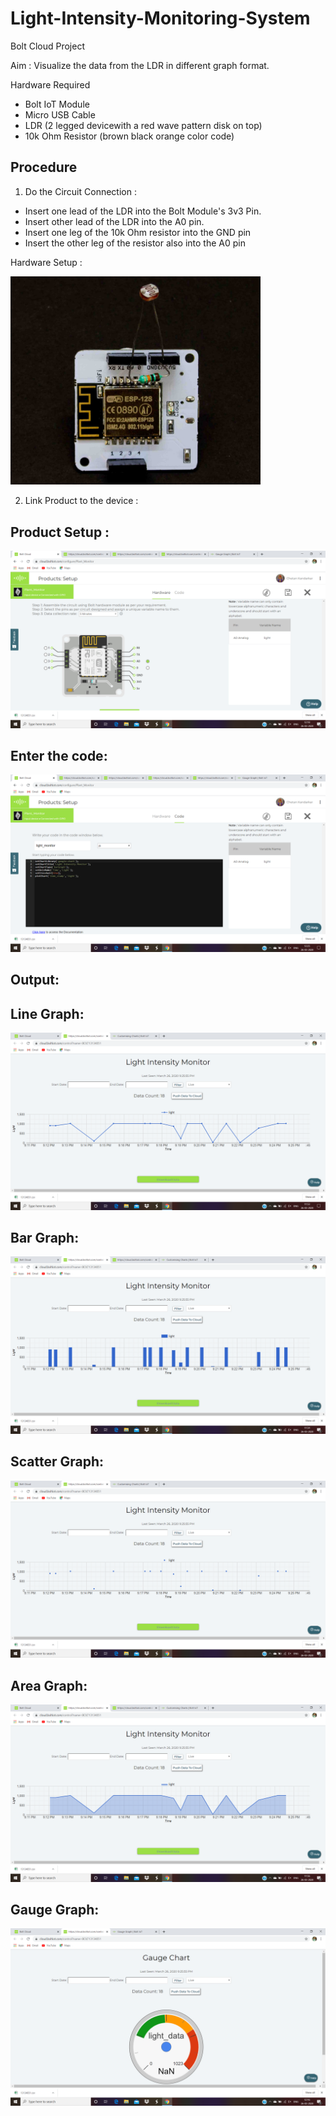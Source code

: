 # Light-Intensity-Monitoring-System
Bolt Cloud Project

Aim : Visualize the data from the LDR in different graph format.

Hardware Required
- Bolt IoT Module
- Micro USB Cable
- LDR (2 legged devicewith a red wave pattern disk on top)
- 10k Ohm Resistor (brown black orange color code)

## Procedure 
1) Do the Circuit Connection :
- Insert one lead of the LDR into the Bolt Module's 3v3 Pin.
- Insert other lead of the LDR into the A0 pin.
- Insert one leg of the 10k Ohm resistor into the GND pin
- Insert the other leg of the resistor also into the A0 pin

Hardware Setup :

<img src="Images/Hardware%20Setup.png" width="400"/>

2) Link Product to the device :


## Product Setup :
![](Images/Product%20Setup.png)

## Enter the code:
![](Images/Javascript%20Code.png)

## Output:

## Line Graph:
![](Images/Line%20Graph.png)

## Bar Graph:
![](Images/Bar%20Graph.png)

## Scatter Graph:
![](Images/Scatter%20Graph.png)

## Area Graph:
![](Images/Area%20Graph.png)

## Gauge Graph:
![](Images/Gauge%20Graph.png)
